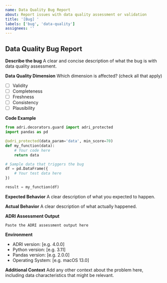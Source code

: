 ```yaml
---
name: Data Quality Bug Report
about: Report issues with data quality assessment or validation
title: '[Bug] '
labels: ['bug', 'data-quality']
assignees: ''
---
```


## Data Quality Bug Report

**Describe the bug**
A clear and concise description of what the bug is with data quality assessment.

**Data Quality Dimension**
Which dimension is affected? (check all that apply)
- [ ] Validity
- [ ] Completeness
- [ ] Freshness
- [ ] Consistency
- [ ] Plausibility

**Code Example**
```python
from adri.decorators.guard import adri_protected
import pandas as pd

@adri_protected(data_param='data', min_score=70)
def my_function(data):
    # Your code here
    return data

# Sample data that triggers the bug
df = pd.DataFrame({
    # Your test data here
})

result = my_function(df)
```

**Expected Behavior**
A clear description of what you expected to happen.

**Actual Behavior**
A clear description of what actually happened.

**ADRI Assessment Output**
```
Paste the ADRI assessment output here
```

**Environment**
- ADRI version: [e.g. 4.0.0]
- Python version: [e.g. 3.11]
- Pandas version: [e.g. 2.0.0]
- Operating System: [e.g. macOS 13.0]

**Additional Context**
Add any other context about the problem here, including data characteristics that might be relevant.
